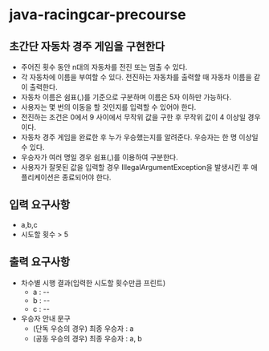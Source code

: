 # java-racingcar-precourse

## 초간단 자동차 경주 게임을 구현한다
* 주어진 횟수 동안 n대의 자동차를 전진 또는 멈출 수 있다. 
* 각 자동차에 이름을 부여할 수 있다. 전진하는 자동차를 출력할 때 자동차 이름을 같이 출력한다.
* 자동차 이름은 쉼표(,)를 기준으로 구분하며 이름은 5자 이하만 가능하다.
* 사용자는 몇 번의 이동을 할 것인지를 입력할 수 있어야 한다.
* 전진하는 조건은 0에서 9 사이에서 무작위 값을 구한 후 무작위 값이 4 이상일 경우이다.
* 자동차 경주 게임을 완료한 후 누가 우승했는지를 알려준다. 우승자는 한 명 이상일 수 있다.
* 우승자가 여러 명일 경우 쉼표(,)를 이용하여 구분한다.
* 사용자가 잘못된 값을 입력할 경우 IllegalArgumentException을 발생시킨 후 애플리케이션은 종료되어야 한다.

## 입력 요구사항
* a,b,c
* 시도할 횟수 > 5

## 출력 요구사항
* 차수별 시행 결과(입력한 시도할 횟수만큼 프린트)
  * a : --
  * b : --
  * c : --
* 우승자 안내 문구
  * (단독 우승의 경우) 최종 우승자 : a
  * (공동 우승의 경우) 최종 우승자 : a, b